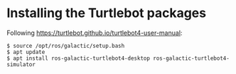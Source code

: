 # Installing the Turtlebot packages
Following https://turtlebot.github.io/turtlebot4-user-manual:
```
$ source /opt/ros/galactic/setup.bash
$ apt update
$ apt install ros-galactic-turtlebot4-desktop ros-galactic-turtlebot4-simulator
```
